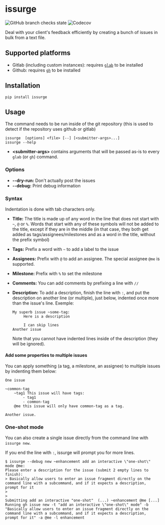 # issurge

![GitHub branch checks state](https://img.shields.io/github/checks-status/ewen-lbh/issurge/main) ![Codecov](https://img.shields.io/codecov/c/github/ewen-lbh/issurge)

Deal with your client's feedback efficiently by creating a bunch of issues in bulk from a text file.

## Supported platforms

- Gitlab (including custom instances): requires [`glab`](https://gitlab.com/gitlab-org/cli#installation) to be installed
- Github: requires [`gh`](https://github.com/cli/cli#installation) to be installed

## Installation

```
pip install issurge
```

## Usage

The command needs to be run inside of the git repository (this is used to detect if the repository uses github or gitlab)

```
issurge  [options] <file> [--] [<submitter-args>...]
issurge --help
```

- **&lt;submitter-args&gt;** contains arguments that will be passed as-is to every `glab` (or `gh`) command.

### Options

- **--dry-run:** Don't actually post the issues
- **--debug:** Print debug information

### Syntax

Indentation is done with tab characters only.

- **Title:** The title is made up of any word in the line that does not start with `~`, `@` or `%`. Words that start with any of these symbols will not be added to the title, except if they are in the middle (in that case, they both get added as tags/assignees/milestones and as a word in the title, without the prefix symbol)
- **Tags:** Prefix a word with `~` to add a label to the issue
- **Assignees:** Prefix with `@` to add an assignee. The special assignee `@me` is supported.
- **Milestone:** Prefix with `%` to set the milestone
- **Comments:** You can add comments by prefixing a line with `//`
- **Description:** To add a description, finish the line with `:`, and put the description on another line (or multiple), just below, indented once more than the issue's line. Exemple:

  ```
  My superb issue ~some-tag:
       Here is a description

       I can skip lines
  Another issue
  ```

  Note that you cannot have indented lines inside of the description (they will be ignored).

#### Add some properties to multiple issues

You can apply something (a tag, a milestone, an assignee) to multiple issues by indenting them below:

```
One issue

~common-tag
    ~tag1 This issue will have tags:
        - tag1
        - common-tag
    @me this issue will only have common-tag as a tag.

Another issue.
```

### One-shot mode

You can also create a single issue directly from the command line with `issurge new`.

If you end the line with `:`, issurge will prompt you for more lines.

```sh-session
$ issurge --debug new ~enhancement add an interactive \"one-shot\" mode @me:
Please enter a description for the issue (submit 2 empty lines to finish):
> Basically allow users to enter an issue fragment directly on the command line with a subcommand, and if it expects a description, prompt for it
> 
> 
Submitting add an interactive "one-shot"  (...) ~enhancement @me [...]
Running gh issue new -t "add an interactive \"one-shot\" mode" -b "Basically allow users to enter an issue fragment directly on the command line with a subcommand, and if it expects a description, prompt for it" -a @me -l enhancement
```
